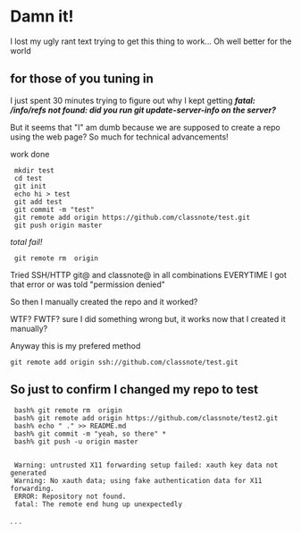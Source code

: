 #  Damn it!

I lost my ugly rant text trying to get this thing to work... Oh well better for the world

## for those of you tuning in
I just spent 30 minutes trying to figure out why I kept getting
***fatal: <ANY URL>/info/refs not found: did you run git update-server-info on the server?***

But it seems that "I" am dumb because we are supposed to create a repo using the web page?   So much for technical advancements!


work done
     
     mkdir test
     cd test
     git init
     echo hi > test
     git add test 
     git commit -m "test" 
     git remote add origin https://github.com/classnote/test.git
     git push origin master
     
*total fail!*
     
     git remote rm  origin 
Tried SSH/HTTP git@ and classnote@ in all combinations EVERYTIME I got that error or was told "permission denied"
     
So then I manually created the repo and it worked?  

WTF? FWTF? sure I did something wrong but, it works now that I created it manually?
     
   
     

Anyway this is my prefered method 
	
	git remote add origin ssh://github.com/classnote/test.git


## So just to confirm I changed my repo to test

     bash% git remote rm  origin 
     bash% git remote add origin https://github.com/classnote/test2.git
     bash% echo " ." >> README.md
     bash% git commit -m "yeah, so there" *
     bash% git push -u origin master

     
     Warning: untrusted X11 forwarding setup failed: xauth key data not generated
     Warning: No xauth data; using fake authentication data for X11 forwarding.
     ERROR: Repository not found.
     fatal: The remote end hung up unexpectedly
 .
 .
 .
